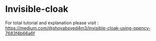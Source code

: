 # Invisible-cloak
For total tutorial and explanation please visit : 
https://medium.com/@shoyabsyed4m3/invisible-cloak-using-opencv-7683f4b66a6f
